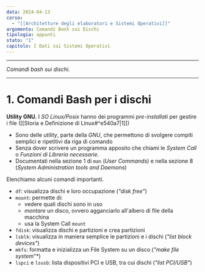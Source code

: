 ```yaml
---
data: 2024-04-13
corso:
  - "[[Architetture degli elaboratori e Sistemi Operativi]]"
argomento: Comandi Bash sui Dischi
tipologia: appunti
stato: "1"
capitolo: I Dati sui Sistemi Operativi
---
```

- - -
*Comandi bash sui dischi.*
- - -
# 1. Comandi Bash per i dischi
**Utility GNU.**
I *SO Linux/Posix* hanno dei programmi *pre-installati* per gestire i file ([[Storia e Definizione di Linux#^e540a7|1]])
- Sono delle *utility*, parte della *GNU*, che permettono di svolgere compiti semplici e ripetitivi da  riga di comando
- Senza dover scrivere un programma apposito che chiami le *System Call* o *Funzioni di Libreria necessarie*.
- Documentati nella sezione 1 di `man` (*User Commands*) e nella sezione 8 (*System Administration tools and Daemons*)

Elenchiamo alcuni comandi importanti.
- `df`: visualizza dischi e loro occupazione (*"disk free"*)
- `mount`: permette di:
	- vedere quali dischi sono in uso
	- *montare* un disco, ovvero agganciarlo all'albero di file della macchina
	- usa la System Call `mount`
- `fdisk`: visualizza dischi e partizioni e crea partizioni
- `lsblk`: visualizza in maniera semplice le partizioni e i dischi (*"list block devices"*)
- `mkfs`: formatta e inizializza un File System su un disco (*"make file system*"*)
- `lspci` e `lsusb`: lista dispositivi PCI e USB, tra cui dischi (*"list PCI/USB"*)